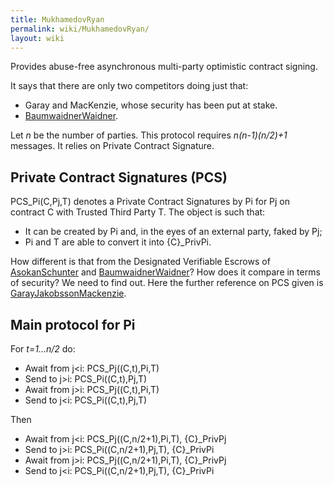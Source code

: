 ```yaml
---
title: MukhamedovRyan
permalink: wiki/MukhamedovRyan/
layout: wiki
---
```


Provides abuse-free asynchronous multi-party optimistic contract
signing.

It says that there are only two competitors doing just that:

-   Garay and MacKenzie, whose security has been put at stake.
-   [BaumwaidnerWaidner](/wiki/BaumwaidnerWaidner "wikilink").

Let *n* be the number of parties. This protocol requires *n(n-1)(n/2)+1*
messages. It relies on Private Contract Signature.

Private Contract Signatures (PCS)
---------------------------------

PCS\_Pi(C,Pj,T) denotes a Private Contract Signatures by Pi for Pj on
contract C with Trusted Third Party T. The object is such that:

-   It can be created by Pi and, in the eyes of an external party, faked
    by Pj;
-   Pi and T are able to convert it into {C}\_PrivPi.

How different is that from the Designated Verifiable Escrows of
[AsokanSchunter](/wiki/AsokanSchunter "wikilink") and
[BaumwaidnerWaidner](/wiki/BaumwaidnerWaidner "wikilink")? How does it compare
in terms of security? We need to find out. Here the further reference on
PCS given is
[GarayJakobssonMackenzie](/wiki/GarayJakobssonMackenzie "wikilink").

Main protocol for Pi
--------------------

For *t=1...n/2* do:

-   Await from j&lt;i: PCS\_Pj((C,t),Pi,T)
-   Send to j&gt;i: PCS\_Pi((C,t),Pj,T)
-   Await from j&gt;i: PCS\_Pj((C,t),Pi,T)
-   Send to j&lt;i: PCS\_Pi((C,t),Pj,T)

Then

-   Await from j&lt;i: PCS\_Pj((C,n/2+1),Pi,T), {C}\_PrivPj
-   Send to j&gt;i: PCS\_Pi((C,n/2+1),Pj,T), {C}\_PrivPi
-   Await from j&gt;i: PCS\_Pj((C,n/2+1),Pi,T), {C}\_PrivPj
-   Send to j&lt;i: PCS\_Pi((C,n/2+1),Pj,T), {C}\_PrivPi

